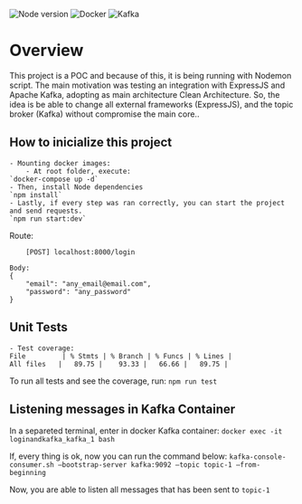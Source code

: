 ![Node version](https://img.shields.io/badge/node%20version-16.x-brightgreen)
![Docker](https://img.shields.io/badge/dependencies-Docker-blue)
![Kafka](https://img.shields.io/badge/dependencies-Kafka-red)
# Overview
This project is a POC and because of this, it is being running with Nodemon script.
The main motivation was  testing an integration with  ExpressJS and Apache Kafka, adopting as main architecture Clean Architecture. So, the idea is be able to change all external frameworks (ExpressJS), and the topic broker (Kafka) without compromise the main core..

## How to inicialize this project
	- Mounting docker images:
		- At root folder, execute:
	`docker-compose up -d`
	- Then, install Node dependencies 
	`npm install`
	- Lastly, if every step was ran correctly, you can start the project and send requests.
	`npm run start:dev`

Route:
```
	[POST] localhost:8000/login

Body:
{
	"email": "any_email@email.com",
	"password": "any_password"
}
```

## Unit Tests
	- Test coverage:
	File         | % Stmts | % Branch | % Funcs | % Lines |
	All files   |   89.75 |    93.33 |   66.66 |   89.75 |

To run all tests and see the coverage, run:
`npm run test`

## Listening messages in Kafka Container
In a separeted terminal, enter in docker Kafka container:
`docker exec -it loginandkafka_kafka_1 bash`

If, every thing is ok, now you can run the command below:
`kafka-console-consumer.sh —bootstrap-server kafka:9092 —topic topic-1 —from-beginning`

Now, you are able to listen all messages that has been sent to `topic-1`
